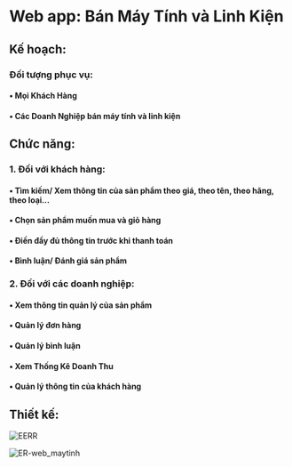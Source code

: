 # Web app: Bán Máy Tính và Linh Kiện
## Kế hoạch:
### Đối tượng phục vụ:
#### •	Mọi Khách Hàng
#### •	Các Doanh Nghiệp bán máy tính và linh kiện
## Chức năng:
### 1.	Đối với khách hàng:
#### •	Tìm kiếm/ Xem thông tin của sản phẩm theo giá, theo tên, theo hãng, theo loại…
#### •	Chọn sản phẩm muốn mua và giỏ hàng
#### •	Điền đầy đủ thông tin trước khi thanh toán
#### •	Bình luận/ Đánh giá sản phẩm
### 2.	Đối với các doanh nghiệp:
#### •	Xem thông tin quản lý của sản phẩm
#### •	Quản lý đơn hàng
#### •	Quản lý bình luận
#### •	Xem Thống Kê Doanh Thu
#### •	Quản lý thông tin của khách hàng
## Thiết kế:

![EERR](https://user-images.githubusercontent.com/81825043/117791268-52cc4000-b274-11eb-99eb-d6598b319398.png)

![ER-web_maytinh](https://user-images.githubusercontent.com/81825043/117791333-67103d00-b274-11eb-9415-81daf5c6ec4f.png)

